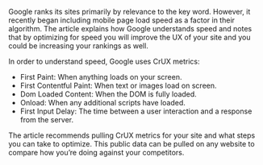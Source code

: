 Google ranks its sites primarily by relevance to the key word. However, it recently began including  mobile page load speed as a factor in their algorithm. The article explains how Google understands speed and notes that by optimizing for speed you will improve the UX of your site and you could be increasing your rankings as well. 

In order to understand speed, Google uses CrUX metrics:
* First Paint: When anything loads on your screen.
* First Contentful Paint: When text or images load on screen.
* Dom Loaded Content: When the DOM is fully loaded.
* Onload: When any additional scripts have loaded.
* First Input Delay: The time between a user interaction and a response from the server.

The article recommends pulling CrUX metrics for your site and what steps you can take to optimize. This public data can be pulled on any website to compare how you’re doing against your competitors. 